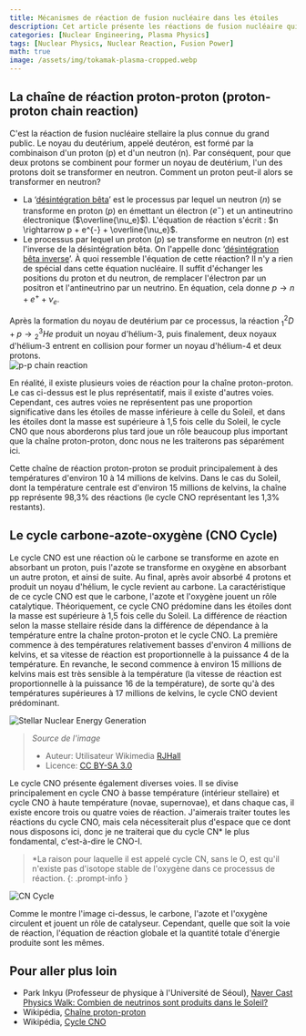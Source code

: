 ```yaml
---
title: Mécanismes de réaction de fusion nucléaire dans les étoiles
description: Cet article présente les réactions de fusion nucléaire qui se produisent dans le cœur des étoiles, notamment la chaîne proton-proton et le cycle carbone-azote-oxygène (CNO). Il s'agit d'un essai que j'ai rédigé en première année de lycée pour une activité de club scientifique, écrit dans un style plus conversationnel que mes autres articles et conservé tel quel à des fins d'archivage.
categories: [Nuclear Engineering, Plasma Physics]
tags: [Nuclear Physics, Nuclear Reaction, Fusion Power]
math: true
image: /assets/img/tokamak-plasma-cropped.webp
---
```

## La chaîne de réaction proton-proton (proton-proton chain reaction)
C'est la réaction de fusion nucléaire stellaire la plus connue du grand public. Le noyau du deutérium, appelé deutéron, est formé par la combinaison d'un proton (p) et d'un neutron (n). Par conséquent, pour que deux protons se combinent pour former un noyau de deutérium, l'un des protons doit se transformer en neutron. Comment un proton peut-il alors se transformer en neutron?

- La ‘[désintégration bêta](/posts/Nuclear-Stability-and-Radioactive-Decay/#d%C3%A9sint%C3%A9gration-b%C3%AAta-moins-beta--decay)’ est le processus par lequel un neutron ($n$) se transforme en proton ($p$) en émettant un électron ($e^{-}$) et un antineutrino électronique ($\overline{\nu_e}$). L'équation de réaction s'écrit : $n \rightarrow p + e^{-} + \overline{\nu_e}$.
- Le processus par lequel un proton ($p$) se transforme en neutron ($n$) est l'inverse de la désintégration bêta. On l'appelle donc ‘[désintégration bêta inverse](/posts/Nuclear-Stability-and-Radioactive-Decay/#d%C3%A9sint%C3%A9gration-b%C3%AAta-plus-beta-decay)’. À quoi ressemble l'équation de cette réaction? Il n'y a rien de spécial dans cette équation nucléaire. Il suffit d'échanger les positions du proton et du neutron, de remplacer l'électron par un positron et l'antineutrino par un neutrino. En équation, cela donne $p \rightarrow n + e^{+} + \nu_e$.

Après la formation du noyau de deutérium par ce processus, la réaction $^2_1D + p \rightarrow {^3_2He}$ produit un noyau d'hélium-3, puis finalement, deux noyaux d'hélium-3 entrent en collision pour former un noyau d'hélium-4 et deux protons.  
![p-p chain reaction](https://upload.wikimedia.org/wikipedia/commons/8/85/Fusion_in_the_Sun.svg)

En réalité, il existe plusieurs voies de réaction pour la chaîne proton-proton. Le cas ci-dessus est le plus représentatif, mais il existe d'autres voies. Cependant, ces autres voies ne représentent pas une proportion significative dans les étoiles de masse inférieure à celle du Soleil, et dans les étoiles dont la masse est supérieure à 1,5 fois celle du Soleil, le cycle CNO que nous aborderons plus tard joue un rôle beaucoup plus important que la chaîne proton-proton, donc nous ne les traiterons pas séparément ici.

Cette chaîne de réaction proton-proton se produit principalement à des températures d'environ 10 à 14 millions de kelvins. Dans le cas du Soleil, dont la température centrale est d'environ 15 millions de kelvins, la chaîne pp représente 98,3% des réactions (le cycle CNO représentant les 1,3% restants).

## Le cycle carbone-azote-oxygène (CNO Cycle)
Le cycle CNO est une réaction où le carbone se transforme en azote en absorbant un proton, puis l'azote se transforme en oxygène en absorbant un autre proton, et ainsi de suite. Au final, après avoir absorbé 4 protons et produit un noyau d'hélium, le cycle revient au carbone. La caractéristique de ce cycle CNO est que le carbone, l'azote et l'oxygène jouent un rôle catalytique. Théoriquement, ce cycle CNO prédomine dans les étoiles dont la masse est supérieure à 1,5 fois celle du Soleil. La différence de réaction selon la masse stellaire réside dans la différence de dépendance à la température entre la chaîne proton-proton et le cycle CNO. La première commence à des températures relativement basses d'environ 4 millions de kelvins, et sa vitesse de réaction est proportionnelle à la puissance 4 de la température. En revanche, le second commence à environ 15 millions de kelvins mais est très sensible à la température (la vitesse de réaction est proportionnelle à la puissance 16 de la température), de sorte qu'à des températures supérieures à 17 millions de kelvins, le cycle CNO devient prédominant.

![Stellar Nuclear Energy Generation](https://upload.wikimedia.org/wikipedia/commons/5/5b/Nuclear_energy_generation.svg)
> *Source de l'image*
> - Auteur: Utilisateur Wikimedia [RJHall](https://commons.wikimedia.org/wiki/User:RJHall)
> - Licence: [CC BY-SA 3.0](https://creativecommons.org/licenses/by-sa/3.0/)

Le cycle CNO présente également diverses voies. Il se divise principalement en cycle CNO à basse température (intérieur stellaire) et cycle CNO à haute température (novae, supernovae), et dans chaque cas, il existe encore trois ou quatre voies de réaction. J'aimerais traiter toutes les réactions du cycle CNO, mais cela nécessiterait plus d'espace que ce dont nous disposons ici, donc je ne traiterai que du cycle CN* le plus fondamental, c'est-à-dire le CNO-I.

> *La raison pour laquelle il est appelé cycle CN, sans le O, est qu'il n'existe pas d'isotope stable de l'oxygène dans ce processus de réaction.
{: .prompt-info }

![CN Cycle](https://upload.wikimedia.org/wikipedia/commons/2/21/CNO_Cycle.svg)

Comme le montre l'image ci-dessus, le carbone, l'azote et l'oxygène circulent et jouent un rôle de catalyseur. Cependant, quelle que soit la voie de réaction, l'équation de réaction globale et la quantité totale d'énergie produite sont les mêmes.

## Pour aller plus loin
- Park Inkyu (Professeur de physique à l'Université de Séoul), [Naver Cast Physics Walk: Combien de neutrinos sont produits dans le Soleil?](https://terms.naver.com/entry.naver?docId=4125519&cid=58941&categoryId=58960)
- Wikipédia, [Chaîne proton-proton](https://en.wikipedia.org/wiki/Proton%E2%80%93proton_chain)
- Wikipédia, [Cycle CNO](https://en.wikipedia.org/wiki/CNO_cycle)

